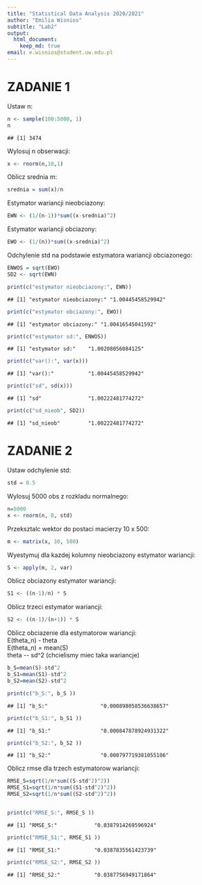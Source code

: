 ```yaml
---
title: "Statistical Data Analysis 2020/2021"
author: "Emilia Wisnios"
subtitle: "Lab2"
output:   
  html_document:
    keep_md: true
email: e.wisnios@student.uw.edu.pl
---
```



# ZADANIE 1

Ustaw n: 

```r
n <- sample(100:5000, 1)
n
```

```
## [1] 3474
```

Wylosuj n obserwacji:

```r
x <- rnorm(n,10,1)
```

Oblicz srednia m:

```r
srednia = sum(x)/n
```

Estymator wariancji nieobciazony:

```r
EWN <- (1/(n-1))*sum((x-srednia)^2)
```
Estymator wariancji obciazony:

```r
EWO <- (1/(n))*sum((x-srednia)^2)
```
Odchylenie std na podstawie estymatora wariancji obciazonego:

```r
ENWOS = sqrt(EWO)
SD2 <- sqrt(EWN)
```


```r
print(c("estymator nieobciazony:", EWN))
```

```
## [1] "estymator nieobciazony:" "1.00445458529942"
```

```r
print(c("estymator obciazony:", EWO))
```

```
## [1] "estymator obciazony:" "1.00416545041592"
```

```r
print(c("estymator sd:", ENWOS))
```

```
## [1] "estymator sd:"    "1.00208056084125"
```

```r
print(c("var():", var(x)))
```

```
## [1] "var():"           "1.00445458529942"
```

```r
print(c("sd", sd(x)))
```

```
## [1] "sd"               "1.00222481774272"
```

```r
print(c("sd_nieob", SD2))
```

```
## [1] "sd_nieob"         "1.00222481774272"
```

# ZADANIE 2

Ustaw odchylenie std:

```r
std = 0.5
```
Wylosuj 5000 obs z rozkladu normalnego:

```r
n=5000
x <- rnorm(n, 0, std)
```
Przeksztalc wektor do postaci macierzy 10 x 500:

```r
m <- matrix(x, 10, 500)
```
Wyestymuj dla kazdej kolumny nieobciazony estymator wariancji:

```r
S <- apply(m, 2, var)
```
Oblicz obciazony estymator wariancji:

```r
S1 <- ((n-1)/n) * S
```
Oblicz trzeci estymator wariancji:

```r
S2 <- ((n-1)/(n+1)) * S
```
Oblicz obciazenie dla estymatorow wariancji:
<br>
E(theta_n) - theta
<br>
E(theta_n) = mean(S)
<br>
theta -- sd^2 (chcielismy miec taka wariancje)

```r
b_S=mean(S)-std^2
b_S1=mean(S1)-std^2
b_S2=mean(S2)-std^2

print(c("b_S:", b_S ))
```

```
## [1] "b_S:"                 "0.000898058536638657"
```

```r
print(c("b_S1:", b_S1 ))
```

```
## [1] "b_S1:"                "0.000847878924931322"
```

```r
print(c("b_S2:", b_S2 ))
```

```
## [1] "b_S2:"                "0.000797719381055106"
```

Oblicz rmse dla trzech estymatorow wariancji:

```r
RMSE_S=sqrt(1/n*sum((S-std^2)^2))
RMSE_S1=sqrt(1/n*sum((S1-std^2)^2))
RMSE_S2=sqrt(1/n*sum((S2-std^2)^2))


print(c("RMSE_S:", RMSE_S ))
```

```
## [1] "RMSE_S:"            "0.0387914269596924"
```

```r
print(c("RMSE_S1:", RMSE_S1 ))
```

```
## [1] "RMSE_S1:"           "0.0387835561423739"
```

```r
print(c("RMSE_S2:", RMSE_S2 ))
```

```
## [1] "RMSE_S2:"           "0.0387756949171864"
```


